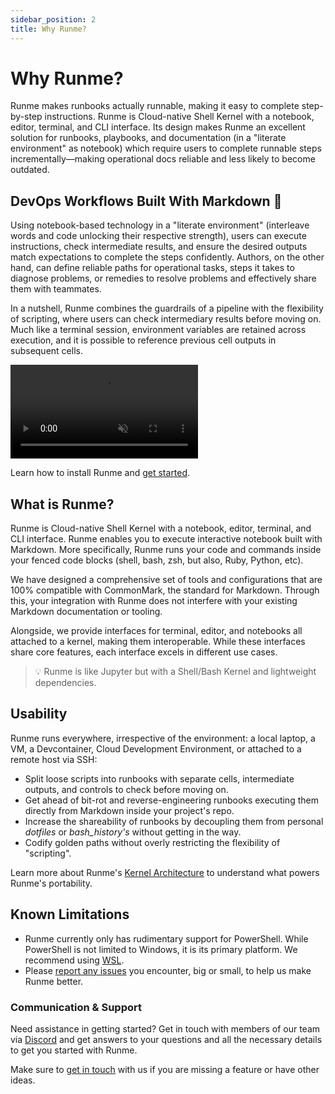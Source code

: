 ```yaml
---
sidebar_position: 2
title: Why Runme?
---
```


# **Why Runme?**

Runme makes runbooks actually runnable, making it easy to complete step-by-step instructions. Runme is Cloud-native Shell Kernel with a notebook, editor, terminal, and CLI interface. Its design makes Runme an excellent solution for runbooks, playbooks, and documentation (in a "literate environment" as notebook) which require users to complete runnable steps incrementally—making operational docs reliable and less likely to become outdated.

## **DevOps Workflows Built With Markdown** 🤝

Using notebook-based technology in a "literate environment" (interleave words and code unlocking their respective strength), users can execute instructions, check intermediate results, and ensure the desired outputs match expectations to complete the steps confidently. Authors, on the other hand, can define reliable paths for operational tasks, steps it takes to diagnose problems, or remedies to resolve problems and effectively share them with teammates.

In a nutshell, Runme combines the guardrails of a pipeline with the flexibility of scripting, where users can check intermediary results before moving on. Much like a terminal session, environment variables are retained across execution, and it is possible to reference previous cell outputs in subsequent cells.

<video autoPlay loop muted playsInline controls>
  <source src="/videos/Key-feature-v2.mp4" type="video/mp4" />
  <source src="../static/videos/Key-feature-v2.mp4" type="video/mp4" />
  <source src="/videos/Key-feature-v2.webm" type="video/webm" />
  <source src="../static/videos/Key-feature-v2.webm" type="video/webm" />
</video>

<br />
<Infobox type="sidenote" title="Try it now">

Learn how to install Runme and [get started](https://docs.runme.dev/getting-started/runbyexample).

</Infobox>

## **What is Runme?**

Runme is Cloud-native Shell Kernel with a notebook, editor, terminal, and CLI interface. Runme enables you to execute interactive notebook built with Markdown. More specifically, Runme runs your code and commands inside your fenced code blocks (shell, bash, zsh, but also, Ruby, Python, etc).

We have designed a comprehensive set of tools and configurations that are 100% compatible with CommonMark, the standard for Markdown. Through this, your integration with Runme does not interfere with your existing Markdown documentation or tooling.

Alongside, we provide interfaces for terminal, editor, and notebooks all attached to a kernel, making them interoperable. While these interfaces share core features, each interface excels in different use cases.

> 💡 Runme is like Jupyter but with a Shell/Bash Kernel and lightweight dependencies.

## **Usability**

Runme runs everywhere, irrespective of the environment: a local laptop, a VM, a Devcontainer, Cloud Development Environment, or attached to a remote host via SSH:

- Split loose scripts into runbooks with separate cells, intermediate outputs, and controls to check before moving on.
- Get ahead of bit-rot and reverse-engineering runbooks executing them directly from Markdown inside your project's repo.
- Increase the shareability of runbooks by decoupling them from personal _dotfiles_ or _bash_history's_ without getting in the way.
- Codify golden paths without overly restricting the flexibility of "scripting".

Learn more about Runme's [Kernel Architecture](https://docs.runme.dev/architecture) to understand what powers Runme's portability.

## **Known Limitations**

- Runme currently only has rudimentary support for PowerShell. While PowerShell is not limited to Windows, it is its primary platform. We recommend using [WSL](https://code.visualstudio.com/docs/remote/wsl).
- Please [report any issues](https://github.com/stateful/runme/issues/new) you encounter, big or small, to help us make Runme better.

### **Communication & Support**

Need assistance in getting started? Get in touch with members of our team via [Discord](https://discord.gg/runme) and get answers to your questions and all the necessary details to get you started with Runme.

<Infobox type="sidenote" title="Join Runme community!">

Make sure to [get in touch](https://discord.gg/runme) with us if you are missing a feature or have other ideas.

</Infobox>
